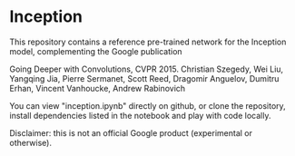 # Inception

This repository contains a reference pre-trained network for the Inception
model, complementing the Google publication

Going Deeper with Convolutions, CVPR 2015.
Christian Szegedy, Wei Liu, Yangqing Jia, Pierre Sermanet, Scott Reed,
Dragomir Anguelov, Dumitru Erhan, Vincent Vanhoucke, Andrew Rabinovich

You can view "inception.ipynb" directly on github, or clone the
repository, install dependencies listed in the notebook and play with code
locally.

Disclaimer: this is not an official Google product (experimental or otherwise).
